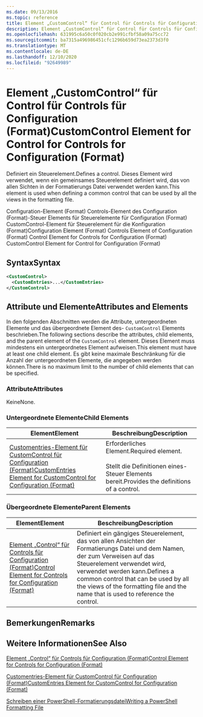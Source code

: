 ```yaml
---
ms.date: 09/13/2016
ms.topic: reference
title: Element „CustomControl“ für Control für Controls für Configuration (Format)
description: Element „CustomControl“ für Control für Controls für Configuration (Format)
ms.openlocfilehash: 631995c6a50c0f020cb2e991cfbf58a09a75cc72
ms.sourcegitcommit: ba7315a496986451cfc1296b659d73ea2373d3f0
ms.translationtype: MT
ms.contentlocale: de-DE
ms.lasthandoff: 12/10/2020
ms.locfileid: "92649989"
---
```

# <a name="customcontrol-element-for-control-for-controls-for-configuration-format"></a><span data-ttu-id="43a11-103">Element „CustomControl“ für Control für Controls für Configuration (Format)</span><span class="sxs-lookup"><span data-stu-id="43a11-103">CustomControl Element for Control for Controls for Configuration (Format)</span></span>

<span data-ttu-id="43a11-104">Definiert ein Steuerelement.</span><span class="sxs-lookup"><span data-stu-id="43a11-104">Defines a control.</span></span> <span data-ttu-id="43a11-105">Dieses Element wird verwendet, wenn ein gemeinsames Steuerelement definiert wird, das von allen Sichten in der Formatierungs Datei verwendet werden kann.</span><span class="sxs-lookup"><span data-stu-id="43a11-105">This element is used when defining a common control that can be used by all the views in the formatting file.</span></span>

<span data-ttu-id="43a11-106">Configuration-Element (Format) Controls-Element des Configuration (Format)-Steuer Elements für Steuerelemente für Configuration (Format) CustomControl-Element für Steuerelement für die Konfiguration (Format)</span><span class="sxs-lookup"><span data-stu-id="43a11-106">Configuration Element (Format) Controls Element of Configuration (Format) Control Element for Controls for Configuration (Format) CustomControl Element for Control for Configuration (Format)</span></span>

## <a name="syntax"></a><span data-ttu-id="43a11-107">Syntax</span><span class="sxs-lookup"><span data-stu-id="43a11-107">Syntax</span></span>

```xml
<CustomControl>
  <CustomEntries>...</CustomEntries>
</CustomControl>
```

## <a name="attributes-and-elements"></a><span data-ttu-id="43a11-108">Attribute und Elemente</span><span class="sxs-lookup"><span data-stu-id="43a11-108">Attributes and Elements</span></span>

<span data-ttu-id="43a11-109">In den folgenden Abschnitten werden die Attribute, untergeordneten Elemente und das übergeordnete Element des- `CustomControl` Elements beschrieben.</span><span class="sxs-lookup"><span data-stu-id="43a11-109">The following sections describe the attributes, child elements, and the parent element of the `CustomControl` element.</span></span> <span data-ttu-id="43a11-110">Dieses Element muss mindestens ein untergeordnetes Element aufweisen.</span><span class="sxs-lookup"><span data-stu-id="43a11-110">This element must have at least one child element.</span></span> <span data-ttu-id="43a11-111">Es gibt keine maximale Beschränkung für die Anzahl der untergeordneten Elemente, die angegeben werden können.</span><span class="sxs-lookup"><span data-stu-id="43a11-111">There is no maximum limit to the number of child elements that can be specified.</span></span>

### <a name="attributes"></a><span data-ttu-id="43a11-112">Attribute</span><span class="sxs-lookup"><span data-stu-id="43a11-112">Attributes</span></span>

<span data-ttu-id="43a11-113">Keine</span><span class="sxs-lookup"><span data-stu-id="43a11-113">None.</span></span>

### <a name="child-elements"></a><span data-ttu-id="43a11-114">Untergeordnete Elemente</span><span class="sxs-lookup"><span data-stu-id="43a11-114">Child Elements</span></span>

|<span data-ttu-id="43a11-115">Element</span><span class="sxs-lookup"><span data-stu-id="43a11-115">Element</span></span>|<span data-ttu-id="43a11-116">Beschreibung</span><span class="sxs-lookup"><span data-stu-id="43a11-116">Description</span></span>|
|-------------|-----------------|
|[<span data-ttu-id="43a11-117">Customentries-Element für CustomControl für Configuration (Format)</span><span class="sxs-lookup"><span data-stu-id="43a11-117">CustomEntries Element for CustomControl for Configuration (Format)</span></span>](./customentries-element-for-customcontrol-for-controls-for-configuration-format.md)|<span data-ttu-id="43a11-118">Erforderliches Element.</span><span class="sxs-lookup"><span data-stu-id="43a11-118">Required element.</span></span><br /><br /> <span data-ttu-id="43a11-119">Stellt die Definitionen eines-Steuer Elements bereit.</span><span class="sxs-lookup"><span data-stu-id="43a11-119">Provides the definitions of a control.</span></span>|

### <a name="parent-elements"></a><span data-ttu-id="43a11-120">Übergeordnete Elemente</span><span class="sxs-lookup"><span data-stu-id="43a11-120">Parent Elements</span></span>

|<span data-ttu-id="43a11-121">Element</span><span class="sxs-lookup"><span data-stu-id="43a11-121">Element</span></span>|<span data-ttu-id="43a11-122">Beschreibung</span><span class="sxs-lookup"><span data-stu-id="43a11-122">Description</span></span>|
|-------------|-----------------|
|[<span data-ttu-id="43a11-123">Element „Control“ für Controls für Configuration (Format)</span><span class="sxs-lookup"><span data-stu-id="43a11-123">Control Element for Controls for Configuration (Format)</span></span>](./control-element-for-controls-for-configuration-format.md)|<span data-ttu-id="43a11-124">Definiert ein gängiges Steuerelement, das von allen Ansichten der Formatierungs Datei und dem Namen, der zum Verweisen auf das Steuerelement verwendet wird, verwendet werden kann.</span><span class="sxs-lookup"><span data-stu-id="43a11-124">Defines a common control that can be used by all the views of the formatting file and the name that is used to reference the control.</span></span>|

## <a name="remarks"></a><span data-ttu-id="43a11-125">Bemerkungen</span><span class="sxs-lookup"><span data-stu-id="43a11-125">Remarks</span></span>

## <a name="see-also"></a><span data-ttu-id="43a11-126">Weitere Informationen</span><span class="sxs-lookup"><span data-stu-id="43a11-126">See Also</span></span>

[<span data-ttu-id="43a11-127">Element „Control“ für Controls für Configuration (Format)</span><span class="sxs-lookup"><span data-stu-id="43a11-127">Control Element for Controls for Configuration (Format)</span></span>](./control-element-for-controls-for-configuration-format.md)

[<span data-ttu-id="43a11-128">Customentries-Element für CustomControl für Configuration (Format)</span><span class="sxs-lookup"><span data-stu-id="43a11-128">CustomEntries Element for CustomControl for Configuration (Format)</span></span>](./customentries-element-for-customcontrol-for-controls-for-configuration-format.md)

[<span data-ttu-id="43a11-129">Schreiben einer PowerShell-Formatierungsdatei</span><span class="sxs-lookup"><span data-stu-id="43a11-129">Writing a PowerShell Formatting File</span></span>](./writing-a-powershell-formatting-file.md)
